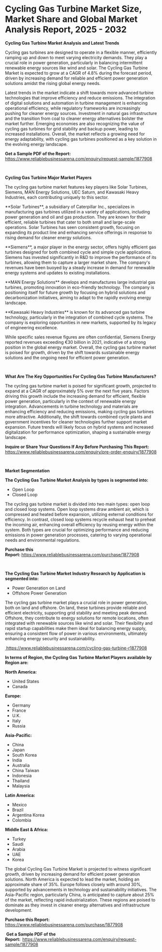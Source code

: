 <p><h1>Cycling Gas Turbine Market Size, Market Share and Global Market Analysis Report, 2025 - 2032</h1></p><p><strong>Cycling Gas Turbine Market Analysis and Latest Trends</strong></p>
<p><p>Cycling gas turbines are designed to operate in a flexible manner, efficiently ramping up and down to meet varying electricity demands. They play a crucial role in power generation, particularly in balancing intermittent renewable energy sources like wind and solar. The Cycling Gas Turbine Market is expected to grow at a CAGR of 4.8% during the forecast period, driven by increasing demand for reliable and efficient power generation solutions amidst the rising global energy needs.</p><p>Latest trends in the market indicate a shift towards more advanced turbine technologies that improve efficiency and reduce emissions. The integration of digital solutions and automation in turbine management is enhancing operational efficiency, while regulatory frameworks are increasingly pushing for cleaner energy sources. Investment in natural gas infrastructure and the transition from coal to cleaner energy alternatives bolster the market further. Emerging economies are also recognizing the value of cycling gas turbines for grid stability and backup power, leading to increased installations. Overall, the market reflects a growing need for energy adaptability, with cycling gas turbines positioned as a key solution in the evolving energy landscape.</p></p>
<p><strong>Get a Sample PDF of the Report:&nbsp;</strong> <a href="https://www.reliablebusinessarena.com/enquiry/request-sample/1877908?utm_campaign=2217&utm_medium=2&utm_source=Github&utm_content=ia&utm_term=12042025&utm_id=cycling-gas-turbine">https://www.reliablebusinessarena.com/enquiry/request-sample/1877908</a></p>
<p>&nbsp;</p>
<p><strong>Cycling Gas Turbine Major Market Players</strong></p>
<p><p>The cycling gas turbine market features key players like Solar Turbines, Siemens, MAN Energy Solutions, UEC Saturn, and Kawasaki Heavy Industries, each contributing uniquely to this sector. </p><p>**Solar Turbines**, a subsidiary of Caterpillar Inc., specializes in manufacturing gas turbines utilized in a variety of applications, including power generation and oil and gas production. They are known for their efficient, reliable turbines that cater to both small and large-scale operations. Solar Turbines has seen consistent growth, focusing on expanding its product line and enhancing service offerings in response to rising demand for cleaner energy solutions.</p><p>**Siemens**, a major player in the energy sector, offers highly efficient gas turbines designed for both combined cycle and simple cycle applications. Siemens has invested significantly in R&D to improve the performance of its turbines, allowing them to capture a larger market share. The company's revenues have been buoyed by a steady increase in demand for renewable energy systems and updates to existing installations.</p><p>**MAN Energy Solutions** develops and manufactures large industrial gas turbines, promoting innovation in eco-friendly technology. The company is positioning itself for future growth by focusing on hybrid solutions and decarbonization initiatives, aiming to adapt to the rapidly evolving energy landscape.</p><p>**Kawasaki Heavy Industries** is known for its advanced gas turbine technology, particularly in the integration of combined cycle systems. The company is exploring opportunities in new markets, supported by its legacy of engineering excellence.</p><p>While specific sales revenue figures are often confidential, Siemens Energy reported revenues exceeding €30 billion in 2021, indicative of a strong position in the global energy market. Overall, the cycling gas turbine market is poised for growth, driven by the shift towards sustainable energy solutions and the ongoing need for efficient power generation.</p></p>
<p>&nbsp;</p>
<p><strong>What Are The Key Opportunities For Cycling Gas Turbine Manufacturers?</strong></p>
<p><p>The cycling gas turbine market is poised for significant growth, projected to expand at a CAGR of approximately 5% over the next five years. Factors driving this growth include the increasing demand for efficient, flexible power generation, particularly in the context of renewable energy integration. Advancements in turbine technology and materials are enhancing efficiency and reducing emissions, making cycling gas turbines more attractive. Additionally, the shift towards combined cycle plants and government incentives for cleaner technologies further support market expansion. Future trends will likely focus on hybrid systems and increased digitalization for performance optimization, shaping a sustainable energy landscape.</p></p>
<p><strong>Inquire or Share Your Questions If Any Before Purchasing This Report:</strong> <a href="https://www.reliablebusinessarena.com/enquiry/pre-order-enquiry/1877908?utm_campaign=2217&utm_medium=2&utm_source=Github&utm_content=ia&utm_term=12042025&utm_id=cycling-gas-turbine">https://www.reliablebusinessarena.com/enquiry/pre-order-enquiry/1877908</a></p>
<p>&nbsp;</p>
<p><strong>Market Segmentation</strong></p>
<p><strong>The Cycling Gas Turbine Market Analysis by types is segmented into:</strong></p>
<p><ul><li>Open Loop</li><li>Closed Loop</li></ul></p>
<p><p>The cycling gas turbine market is divided into two main types: open loop and closed loop systems. Open loop systems draw ambient air, which is compressed and heated before expansion, utilizing external conditions for efficiency. In contrast, closed loop systems recycle exhaust heat to preheat the incoming air, enhancing overall efficiency by reusing energy within the system. Both types are crucial for optimizing performance and reducing emissions in power generation processes, catering to varying operational needs and environmental regulations.</p></p>
<p><strong>Purchase this Report:&nbsp;</strong><a href="https://www.reliablebusinessarena.com/purchase/1877908?utm_campaign=2217&utm_medium=2&utm_source=Github&utm_content=ia&utm_term=12042025&utm_id=cycling-gas-turbine">https://www.reliablebusinessarena.com/purchase/1877908</a></p>
<p>&nbsp;</p>
<p><strong>The Cycling Gas Turbine Market Industry Research by Application is segmented into:</strong></p>
<p><ul><li>Power Generation on Land</li><li>Offshore Power Generation</li></ul></p>
<p><p>The cycling gas turbine market plays a crucial role in power generation, both on land and offshore. On land, these turbines provide reliable and efficient electricity, supporting grid stability and meeting peak demand. Offshore, they contribute to energy solutions for remote locations, often integrated with renewable sources like wind and solar. Their flexibility and rapid startup capabilities make them ideal for balancing energy supply, ensuring a consistent flow of power in various environments, ultimately enhancing energy security and sustainability.</p></p>
<p><a href="https://www.reliablebusinessarena.com/cycling-gas-turbine-r1877908?utm_campaign=2217&utm_medium=2&utm_source=Github&utm_content=ia&utm_term=12042025&utm_id=cycling-gas-turbine">&nbsp;https://www.reliablebusinessarena.com/cycling-gas-turbine-r1877908</a></p>
<p><strong>In terms of Region, the Cycling Gas Turbine Market Players available by Region are:</strong></p>
<p>
    <p> <strong> North America: </strong>
        <ul>
            <li>United States</li>
            <li>Canada</li>
        </ul>
        </p> 
    <p> <strong> Europe: </strong>
        <ul>
            <li>Germany</li>
            <li>France</li>
            <li>U.K.</li>
            <li>Italy</li>
            <li>Russia</li>
        </ul>
        </p> 
    <p> <strong> Asia-Pacific: </strong>
        <ul>
            <li>China</li>
            <li>Japan</li>
            <li>South Korea</li>
            <li>India</li>
            <li>Australia</li>
            <li>China Taiwan</li>
            <li>Indonesia</li>
            <li>Thailand</li>
            <li>Malaysia</li>
        </ul>
        </p> 
    <p> <strong> Latin America: </strong>
        <ul>
            <li>Mexico</li>
            <li>Brazil</li>
            <li>Argentina Korea</li>
            <li>Colombia</li>
        </ul>
        </p> 
    <p> <strong> Middle East & Africa: </strong>
        <ul>
            <li>Turkey</li>
            <li>Saudi</li>
            <li>Arabia</li>
            <li>UAE</li>
            <li>Korea</li>
        </ul>
    </p>
    </p>
<p><p>The global Cycling Gas Turbine Market is projected to witness significant growth, driven by increasing demand for efficient power generation solutions. North America is expected to lead the market, holding an approximate share of 35%. Europe follows closely with around 30%, supported by advancements in technology and sustainability initiatives. The Asia-Pacific region, particularly China, is anticipated to capture about 25% of the market, reflecting rapid industrialization. These regions are poised to dominate as they invest in cleaner energy alternatives and infrastructure development.</p></p>
<p><strong>Purchase this Report: </strong><a href="https://www.reliablebusinessarena.com/purchase/1877908?utm_campaign=2217&utm_medium=2&utm_source=Github&utm_content=ia&utm_term=12042025&utm_id=cycling-gas-turbine">https://www.reliablebusinessarena.com/purchase/1877908</a></p>
<p>&nbsp;<strong>Get a Sample PDF of the Report:&nbsp;&nbsp;</strong><a href="https://www.reliablebusinessarena.com/enquiry/request-sample/1877908?utm_campaign=2217&utm_medium=2&utm_source=Github&utm_content=ia&utm_term=12042025&utm_id=cycling-gas-turbine">https://www.reliablebusinessarena.com/enquiry/request-sample/1877908</a></p>
<p><strong></strong></p>
<p><p></p><p></p><p></p></p>